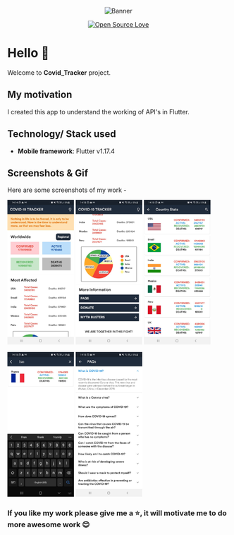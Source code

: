 <div align="center">

![Banner](screenshots/banner.png)

[![Open Source Love](https://badges.frapsoft.com/os/v1/open-source.svg?v=103)](https://github.com/teamtigers/donate_plasma/)

</div>

# Hello :wave:

Welcome to **Covid_Tracker** project. 

## My motivation

I created this app to understand the working of API's in Flutter.

## Technology/ Stack used

- **Mobile framework**: Flutter v1.17.4


## Screenshots & Gif

Here are some screenshots of my work -

<p>
  <img src='screenshots/main_page1.jpeg' width = '30%'>
  <img src= 'screenshots/main_page2.jpeg' width = '30%' >
  <img src ='screenshots/regional_page.jpeg' width = '30%'>
</p>

<p>
  <img src='screenshots/search_page.jpeg' width = '30%'>
  <img src= 'screenshots/faq_page.jpeg' width = '30%'>
</p>



### If you like my work please give me a :star:, it will motivate me to do more awesome work :blush: